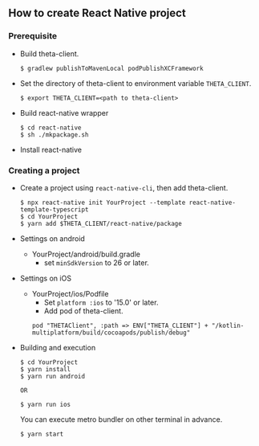 ## How to create React Native project

### Prerequisite

* Build theta-client.

  ```shell
  $ gradlew publishToMavenLocal podPublishXCFramework
  ```

* Set the directory of theta-client to environment variable `THETA_CLIENT`.

  ```shell
  $ export THETA_CLIENT=<path to theta-client>
  ```

* Build react-native wrapper

  ```shell
  $ cd react-native
  $ sh ./mkpackage.sh
  ```


* Install react-native

### Creating a project

* Create a project using `react-native-cli`, then add theta-client.

  ```shell
  $ npx react-native init YourProject --template react-native-template-typescript
  $ cd YourProject
  $ yarn add $THETA_CLIENT/react-native/package
  ```

* Settings on android

  * YourProject/android/build.gradle
	* set `minSdkVersion` to 26 or later.

* Settings on iOS
  * YourProject/ios/Podfile
	* Set `platform :ios` to '15.0' or later.
	* Add pod of theta-client.
	```
	pod "THETAClient", :path => ENV["THETA_CLIENT"] + "/kotlin-multiplatform/build/cocoapods/publish/debug"
	```

* Building and execution

  ```
  $ cd YourProject
  $ yarn install
  $ yarn run android

  OR

  $ yarn run ios
  ```

  You can execute metro bundler on other terminal in advance.

  ```
  $ yarn start
  ```
